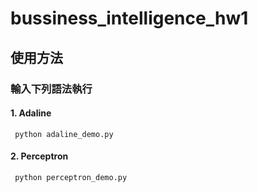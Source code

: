 # bussiness_intelligence_hw1
## 使用方法
### 輸入下列語法執行
#### 1. Adaline
```` python adaline_demo.py````
#### 2. Perceptron
```` python perceptron_demo.py````